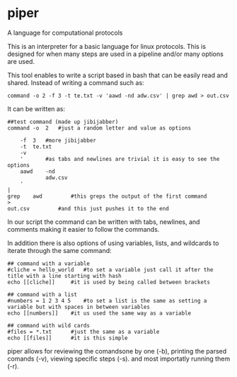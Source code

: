 # piper
A language for computational protocols

This is an interpreter for a basic language for linux protocols.
This is designed for when many steps are used in a pipeline and/or many options are used.

This tool enables to write a script based in bash that can be easily read and shared.
Instead of writing a command such as:

	command -o 2 -f 3 -t te.txt -v 'aawd -nd adw.csv' | grep awd > out.csv

It can be written as:

	##test command (made up jibijabber)
	command	-o	2 	#just a random letter and value as options
	
		-f	3 	#more jibijabber
		-t 	te.txt 
		-v 
		'		#as tabs and newlines are trivial it is easy to see the options
		aawd	-nd 	
				adw.csv
		' 
	| 
	grep	awd 		#this greps the output of the first command
	> 
	out.csv			#and this just pushes it to the end

In our script the command can be written with tabs, newlines, and comments making it easier to follow the commands.

In addition there is also options of using variables, lists, and wildcards to iterate through the same command:

	## command with a variable
	#cliche = hello_world	#to set a variable just call it after the title with a line starting with hash
	echo [[cliche]]		#it is used by being called between brackets
	
	## command with a list
	#numbers = 1 2 3 4 5	#to set a list is the same as setting a variable but with spaces in between variables
	echo [[numbers]]	#it us used the same way as a variable
	
	## command with wild cards
	#files = *.txt		#just the same as a variable
	echo [[files]]		#it is this simple


piper allows for reviewing the comandsone by one (-b), printing the parsed comands (-v), viewing specific steps (-s). and most importatly running them (-r).


